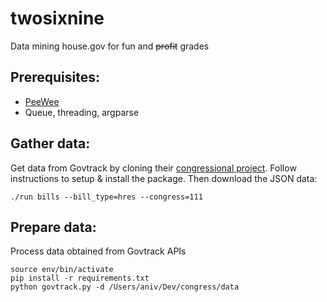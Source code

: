 twosixnine
==========

Data mining house.gov for fun and ~~profit~~ grades

## Prerequisites:
* [PeeWee](http://peewee.readthedocs.org/en/latest/peewee/quickstart.html)
* Queue, threading, argparse

## Gather data:

Get data from Govtrack by cloning their [congressional project](https://github.com/unitedstates/congress).
Follow instructions to setup & install the package. Then download the JSON data:

```
./run bills --bill_type=hres --congress=111
```

## Prepare data:

Process data obtained from Govtrack APIs

```
source env/bin/activate
pip install -r requirements.txt
python govtrack.py -d /Users/aniv/Dev/congress/data
```

